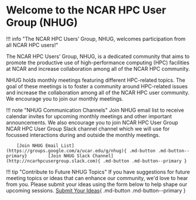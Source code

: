 # Welcome to the NCAR HPC User Group (NHUG)

!!! info "The NCAR HPC Users’ Group, NHUG, welcomes participation from all NCAR HPC users!"

The NCAR HPC Users’ Group, NHUG, is a dedicated community that aims to promote the productive use of high-performance computing (HPC) facilities at NCAR and increase collaboration among all of the NCAR HPC community.

NHUG holds monthly meetings featuring different HPC-related topics. The goal of these meetings is to foster a community around HPC-related issues and increase the collaboration among all of the NCAR HPC user community.  We encourage you to join our monthly meetings.

!!! note "NHUG Communication Channels"
        Join NHUG email list to receive calendar invites for upcoming monthly meetings and other important announcements. We also encourage you to join NCAR HPC User Group NCAR HPC User Group Slack channel channel which we will use for focussed interactions during and outside the monthly meetings.

        [Join NHUG Email List](https://groups.google.com/a/ucar.edu/g/nhug){ .md-button .md-button--primary}        [Join NHUG Slack Channel](http://ncarhpcusergroup.slack.com){ .md-button .md-button--primary }


!!! tip "Contribute to Future NHUG Topics"
    If you have suggestions for future meeting topics or ideas that can enhance our community, we'd love to hear from you. Please submit your ideas using the form below to help shape our upcoming sessions.
        [Submit Your Ideas](https://forms.gle/Z4R6U4kV9BFt4xws7){ .md-button .md-button--primary }





 


